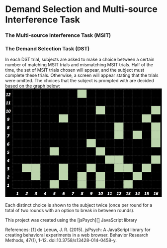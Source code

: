 # Demand Selection and Multi-source Interference Task 
### The Multi-source Interference Task (MSIT)

### The Demand Selection Task (DST)
In each DST trial, subjects are asked to make a choice between a certain number of matching MSIT trials and mismatching MSIT trials. Half of the time, the set of MSIT trials chosen will appear, and the subject must complete these trials. Otherwise, a screen will appear stating that the trials were omitted. The choices that the subject is prompted with are decided based on the graph below:
![Demand Selection Choices](/Demand_Selection_Choices.png)

Each distinct choice is shown to the subject twice (once per round for a total of two rounds with an option to break in between rounds).


This project was created using the [jsPsych][[1](https://www.jspsych.org/) JavaScript library

References:
[1] de Leeuw, J. R. (2015). jsPsych: A JavaScript library for creating behavioral experiments in a web browser. Behavior Research Methods, 47(1), 1-12. doi:10.3758/s13428-014-0458-y.
